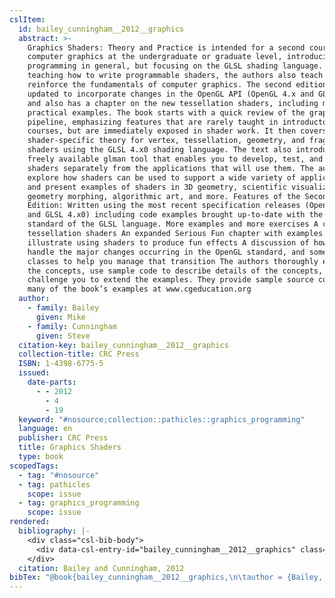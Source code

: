 ```yaml
---
cslItem:
  id: bailey_cunningham__2012__graphics
  abstract: >-
    Graphics Shaders: Theory and Practice is intended for a second course in
    computer graphics at the undergraduate or graduate level, introducing shader
    programming in general, but focusing on the GLSL shading language. While
    teaching how to write programmable shaders, the authors also teach and
    reinforce the fundamentals of computer graphics. The second edition has been
    updated to incorporate changes in the OpenGL API (OpenGL 4.x and GLSL 4.x0)
    and also has a chapter on the new tessellation shaders, including many
    practical examples. The book starts with a quick review of the graphics
    pipeline, emphasizing features that are rarely taught in introductory
    courses, but are immediately exposed in shader work. It then covers
    shader-specific theory for vertex, tessellation, geometry, and fragment
    shaders using the GLSL 4.x0 shading language. The text also introduces the
    freely available glman tool that enables you to develop, test, and tune
    shaders separately from the applications that will use them. The authors
    explore how shaders can be used to support a wide variety of applications
    and present examples of shaders in 3D geometry, scientific visualization,
    geometry morphing, algorithmic art, and more. Features of the Second
    Edition: Written using the most recent specification releases (OpenGL 4.x
    and GLSL 4.x0) including code examples brought up-to-date with the current
    standard of the GLSL language. More examples and more exercises A chapter on
    tessellation shaders An expanded Serious Fun chapter with examples that
    illustrate using shaders to produce fun effects A discussion of how to
    handle the major changes occurring in the OpenGL standard, and some C++
    classes to help you manage that transition The authors thoroughly explain
    the concepts, use sample code to describe details of the concepts, and then
    challenge you to extend the examples. They provide sample source code for
    many of the book’s examples at www.cgeducation.org
  author:
    - family: Bailey
      given: Mike
    - family: Cunningham
      given: Steve
  citation-key: bailey_cunningham__2012__graphics
  collection-title: CRC Press
  ISBN: 1-4398-6775-5
  issued:
    date-parts:
      - - 2012
        - 4
        - 19
  keyword: "#nosource;collection::pathicles::graphics_programming"
  language: en
  publisher: CRC Press
  title: Graphics Shaders
  type: book
scopedTags:
  - tag: "#nosource"
  - tag: pathicles
    scope: issue
  - tag: graphics_programming
    scope: issue
rendered:
  bibliography: |-
    <div class="csl-bib-body">
      <div data-csl-entry-id="bailey_cunningham__2012__graphics" class="csl-entry">Bailey, M. and Cunningham, S. 2012 <i>Graphics Shaders</i>. CRC Press (CRC Press).</div>
    </div>
  citation: Bailey and Cunningham, 2012
bibTex: "@book{bailey_cunningham__2012__graphics,\n\tauthor = {Bailey, Mike and Cunningham, Steve},\n\tseries = {CRC {Press}},\n\tyear = {2012},\n\tmonth = {apr 19},\n\tpublisher = {CRC Press},\n\ttitle = {Graphics {Shaders}},\n}\n\n"
---
```

